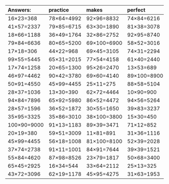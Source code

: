 | Answers: | practice | makes | perfect | ! |
| :--- | :--- | :--- | :--- | :--- |
| 16×23=368 | 78×64=4992 | 92×96=8832 | 74×84=6216 | 20×50=1000 | 
| 41×57=2337 | 79×85=6715 | 63×30=1890 | 81×38=3078 | 53×90=4770 | 
| 18×66=1188 | 36×49=1764 | 32×86=2752 | 92×95=8740 | 86×16=1376 | 
| 79×84=6636 | 80×65=5200 | 69×100=6900 | 58×52=3016 | 43×46=1978 | 
| 17×18=306 | 44×22=968 | 69×45=3105 | 74×31=2294 | 42×60=2520 | 
| 99×55=5445 | 65×31=2015 | 77×54=4158 | 61×40=2440 | 16×65=1040 | 
| 17×74=1258 | 20×65=1300 | 95×26=2470 | 13×53=689 | 91×76=6916 | 
| 46×97=4462 | 90×42=3780 | 69×60=4140 | 89×100=8900 | 28×38=1064 | 
| 50×91=4550 | 45×99=4455 | 25×11=275 | 88×58=5104 | 76×55=4180 | 
| 28×37=1036 | 13×30=390 | 62×72=4464 | 10×90=900 | 45×64=2880 | 
| 94×84=7896 | 65×92=5980 | 86×52=4472 | 94×56=5264 | 13×78=1014 | 
| 28×57=1596 | 36×52=1872 | 30×55=1650 | 39×83=3237 | 42×90=3780 | 
| 35×95=3325 | 35×86=3010 | 38×100=3800 | 15×30=450 | 21×82=1722 | 
| 100×90=9000 | 91×13=1183 | 89×39=3471 | 71×12=852 | 95×82=7790 | 
| 20×19=380 | 59×51=3009 | 11×81=891 | 31×36=1116 | 91×70=6370 | 
| 45×99=4455 | 56×18=1008 | 81×100=8100 | 52×39=2028 | 52×73=3796 | 
| 37×74=2738 | 91×11=1001 | 84×91=7644 | 39×39=1521 | 94×41=3854 | 
| 55×84=4620 | 87×98=8526 | 23×79=1817 | 50×68=3400 | 11×13=143 | 
| 65×45=2925 | 16×34=544 | 33×64=2112 | 25×13=325 | 36×73=2628 | 
| 43×72=3096 | 62×19=1178 | 45×95=4275 | 31×63=1953 | 16×63=1008 | 
